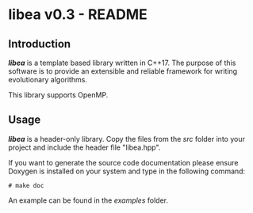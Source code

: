 # libea v0.3 - README

## Introduction

***libea*** is a template based library written in C++17. The purpose
of this software is to provide an extensible and reliable framework
for writing evolutionary algorithms.

This library supports OpenMP.

## Usage

***libea*** is a header-only library. Copy the files from the *src*
folder into your project and include the header file "libea.hpp".

If you want to generate the source code documentation please ensure
Doxygen is installed on your system and type in the following command:

	# make doc

An example can be found in the *examples* folder.
